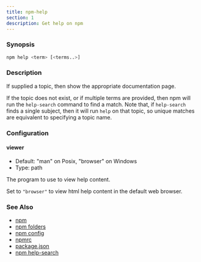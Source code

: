 ```yaml
---
title: npm-help
section: 1
description: Get help on npm
---
```


### Synopsis

```bash
npm help <term> [<terms..>]
```

### Description

If supplied a topic, then show the appropriate documentation page.

If the topic does not exist, or if multiple terms are provided, then npm
will run the `help-search` command to find a match. Note that, if
`help-search` finds a single subject, then it will run `help` on that
topic, so unique matches are equivalent to specifying a topic name.

### Configuration

#### viewer

- Default: "man" on Posix, "browser" on Windows
- Type: path

The program to use to view help content.

Set to `"browser"` to view html help content in the default web browser.

### See Also

- [npm](/commands/npm)
- [npm folders](/configuring-npm/folders)
- [npm config](/commands/npm-config)
- [npmrc](/configuring-npm/npmrc)
- [package.json](/configuring-npm/package-json)
- [npm help-search](/commands/npm-help-search)
